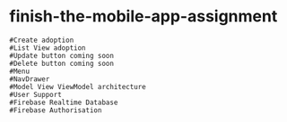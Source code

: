 # finish-the-mobile-app-assignment


    #Create adoption
    #List View adoption
    #Update button coming soon
    #Delete button coming soon
    #Menu
    #NavDrawer
    #Model View ViewModel architecture
    #User Support
    #Firebase Realtime Database
    #Firebase Authorisation
    
